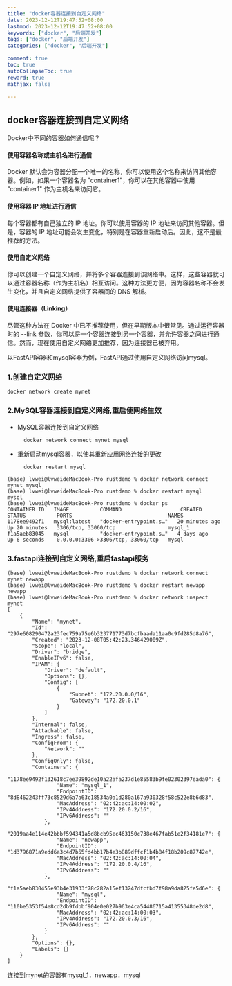 ```yaml
---
title: "docker容器连接到自定义网络"
date: 2023-12-12T19:47:52+08:00
lastmod: 2023-12-12T19:47:52+08:00
keywords: ["docker", "后端开发"]
tags: ["docker", "后端开发"]
categories: ["docker", "后端开发"]

comment: true
toc: true
autoCollapseToc: true
reward: true
mathjax: false

---
```


<!--more-->

## docker容器连接到自定义网络


Docker中不同的容器如何通信呢？


#### 使用容器名称或主机名进行通信
Docker 默认会为容器分配一个唯一的名称，你可以使用这个名称来访问其他容器。例如，如果一个容器名为 "container1"，你可以在其他容器中使用 "container1" 作为主机名来访问它。

#### 使用容器 IP 地址进行通信
每个容器都有自己独立的 IP 地址。你可以使用容器的 IP 地址来访问其他容器。但是，容器的 IP 地址可能会发生变化，特别是在容器重新启动后。因此，这不是最推荐的方法。

#### 使用自定义网络
你可以创建一个自定义网络，并将多个容器连接到该网络中。这样，这些容器就可以通过容器名称（作为主机名）相互访问。这种方法更方便，因为容器名称不会发生变化，并且自定义网络提供了容器间的 DNS 解析。

#### 使用连接器（Linking）

尽管这种方法在 Docker 中已不推荐使用，但在早期版本中很常见。通过运行容器时的 --link 参数，你可以将一个容器连接到另一个容器，并允许容器之间进行通信。然而，现在使用自定义网络更加推荐，因为连接器已被弃用。


以FastAPI容器和mysql容器为例，FastAPI通过使用自定义网络访问mysql。

### 1.创建自定义网络

    docker network create mynet

### 2.MySQL容器连接到自定义网络,重启使网络生效

* MySQL容器连接到自定义网络

        docker network connect mynet mysql


* 重新启动mysql容器，以使其重新应用网络连接的更改
        
        docker restart mysql

```terminal
(base) lvwei@lvweideMacBook-Pro rustdemo % docker network connect mynet mysql
(base) lvwei@lvweideMacBook-Pro rustdemo % docker restart mysql
mysql
(base) lvwei@lvweideMacBook-Pro rustdemo % docker ps
CONTAINER ID   IMAGE          COMMAND                   CREATED          STATUS          PORTS                               NAMES
1178ee9492f1   mysql:latest   "docker-entrypoint.s…"   20 minutes ago   Up 20 minutes   3306/tcp, 33060/tcp                 mysql_1
f1a5aeb83045   mysql          "docker-entrypoint.s…"   4 days ago       Up 6 seconds    0.0.0.0:3306->3306/tcp, 33060/tcp   mysql

```

### 3.fastapi连接到自定义网络,重启fastapi服务

```terminal
(base) lvwei@lvweideMacBook-Pro rustdemo % docker network connect mynet newapp
(base) lvwei@lvweideMacBook-Pro rustdemo % docker restart newapp              
newapp
(base) lvwei@lvweideMacBook-Pro rustdemo % docker network inspect mynet       
[
    {
        "Name": "mynet",
        "Id": "297e608290472a23fec759a75e6b323771773d7bcfbaada11aa0c9fd285d8a76",
        "Created": "2023-12-08T05:42:23.346429009Z",
        "Scope": "local",
        "Driver": "bridge",
        "EnableIPv6": false,
        "IPAM": {
            "Driver": "default",
            "Options": {},
            "Config": [
                {
                    "Subnet": "172.20.0.0/16",
                    "Gateway": "172.20.0.1"
                }
            ]
        },
        "Internal": false,
        "Attachable": false,
        "Ingress": false,
        "ConfigFrom": {
            "Network": ""
        },
        "ConfigOnly": false,
        "Containers": {
            "1178ee9492f132618c7ee39892de10a22afa237d1e85583b9fe02302397eada0": {
                "Name": "mysql_1",
                "EndpointID": "8d8462243ff73c8529d6a7a63c18534a0a1d280a167a930328f58c522e8b6d83",
                "MacAddress": "02:42:ac:14:00:02",
                "IPv4Address": "172.20.0.2/16",
                "IPv6Address": ""
            },
            "2019aa4e114e42bbbf594341a5d8bcb95ec463150c738e467fab51e2f34181e7": {
                "Name": "newapp",
                "EndpointID": "1d3796871a9edd6a3c4d7b55fd4bb17b4e3b889dffcf1b4b84f18b209c87742e",
                "MacAddress": "02:42:ac:14:00:04",
                "IPv4Address": "172.20.0.4/16",
                "IPv6Address": ""
            },
            "f1a5aeb830455e93b4e31933f78c282a15ef13247dfcfbd7f98a9da825fe5d6e": {
                "Name": "mysql",
                "EndpointID": "110be5353f54e8cd2db9fdbbf904e0e027b963e4ca54486715a41355348de2d8",
                "MacAddress": "02:42:ac:14:00:03",
                "IPv4Address": "172.20.0.3/16",
                "IPv6Address": ""
            }
        },
        "Options": {},
        "Labels": {}
    }
]
```

连接到mynet的容器有mysql_1，newapp，mysql
